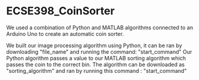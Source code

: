 # ECSE398_CoinSorter
We used a combination of Python and MATLAB algorithms connected to an Arduino Uno to create an automatic coin sorter.

We built our image processing algorithm using Python, it can be ran by downloading "file_name" and running the command: "start_command"
Our Python algorithm passes a value to our MATLAB sorting algorithm which passes the coin to the correct bin. The algorithm can be downloaded as "sorting_algorithm" and ran by running this command : "start_command"
